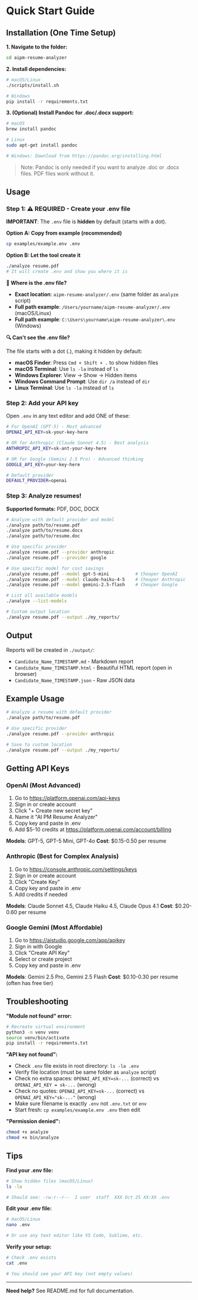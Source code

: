 # Quick Start Guide

## Installation (One Time Setup)

**1. Navigate to the folder:**
```bash
cd aipm-resume-analyzer
```

**2. Install dependencies:**
```bash
# macOS/Linux
./scripts/install.sh

# Windows
pip install -r requirements.txt
```

**3. (Optional) Install Pandoc for .doc/.docx support:**
```bash
# macOS
brew install pandoc

# Linux
sudo apt-get install pandoc

# Windows: Download from https://pandoc.org/installing.html
```

> Note: Pandoc is only needed if you want to analyze .doc or .docx files. PDF files work without it.

## Usage

### Step 1: ⚠️ REQUIRED - Create your .env file

**IMPORTANT**: The `.env` file is **hidden** by default (starts with a dot).

**Option A: Copy from example (recommended)**
```bash
cp examples/example.env .env
```

**Option B: Let the tool create it**
```bash
./analyze resume.pdf
# It will create .env and show you where it is
```

**📁 Where is the .env file?**
- **Exact location**: `aipm-resume-analyzer/.env` (same folder as `analyze` script)
- **Full path example**: `/Users/yourname/aipm-resume-analyzer/.env` (macOS/Linux)
- **Full path example**: `C:\Users\yourname\aipm-resume-analyzer\.env` (Windows)

**🔍 Can't see the .env file?**

The file starts with a dot (.), making it hidden by default:

- **macOS Finder**: Press `Cmd + Shift + .` to show hidden files
- **macOS Terminal**: Use `ls -la` instead of `ls`
- **Windows Explorer**: View → Show → Hidden items
- **Windows Command Prompt**: Use `dir /a` instead of `dir`
- **Linux Terminal**: Use `ls -la` instead of `ls`

### Step 2: Add your API key

Open `.env` in any text editor and add ONE of these:

```bash
# For OpenAI (GPT-5) - Most advanced
OPENAI_API_KEY=sk-your-key-here

# OR for Anthropic (Claude Sonnet 4.5) - Best analysis
ANTHROPIC_API_KEY=sk-ant-your-key-here

# OR for Google (Gemini 2.5 Pro) - Advanced thinking
GOOGLE_API_KEY=your-key-here

# Default provider
DEFAULT_PROVIDER=openai
```

### Step 3: Analyze resumes!

**Supported formats:** PDF, DOC, DOCX

```bash
# Analyze with default provider and model
./analyze path/to/resume.pdf
./analyze path/to/resume.docx
./analyze path/to/resume.doc

# Use specific provider
./analyze resume.pdf --provider anthropic
./analyze resume.pdf --provider google

# Use specific model for cost savings
./analyze resume.pdf --model gpt-5-mini          # Cheaper OpenAI
./analyze resume.pdf --model claude-haiku-4-5    # Cheaper Anthropic
./analyze resume.pdf --model gemini-2.5-flash    # Cheaper Google

# List all available models
./analyze --list-models

# Custom output location
./analyze resume.pdf --output ./my_reports/
```

## Output

Reports will be created in `./output/`:
- `Candidate_Name_TIMESTAMP.md` - Markdown report
- `Candidate_Name_TIMESTAMP.html` - Beautiful HTML report (open in browser)
- `Candidate_Name_TIMESTAMP.json` - Raw JSON data

## Example Usage

```bash
# Analyze a resume with default provider
./analyze path/to/resume.pdf

# Use specific provider
./analyze resume.pdf --provider anthropic

# Save to custom location
./analyze resume.pdf --output ./my_reports/
```

## Getting API Keys

### OpenAI (Most Advanced)
1. Go to https://platform.openai.com/api-keys
2. Sign in or create account
3. Click "+ Create new secret key"
4. Name it "AI PM Resume Analyzer"
5. Copy key and paste in .env
6. Add $5-10 credits at https://platform.openai.com/account/billing

**Models**: GPT-5, GPT-5 Mini, GPT-4o
**Cost**: $0.15-0.50 per resume

### Anthropic (Best for Complex Analysis)
1. Go to https://console.anthropic.com/settings/keys
2. Sign in or create account
3. Click "Create Key"
4. Copy key and paste in .env
5. Add credits if needed

**Models**: Claude Sonnet 4.5, Claude Haiku 4.5, Claude Opus 4.1
**Cost**: $0.20-0.60 per resume

### Google Gemini (Most Affordable)
1. Go to https://aistudio.google.com/app/apikey
2. Sign in with Google
3. Click "Create API Key"
4. Select or create project
5. Copy key and paste in .env

**Models**: Gemini 2.5 Pro, Gemini 2.5 Flash
**Cost**: $0.10-0.30 per resume (often has free tier)

## Troubleshooting

**"Module not found" error:**
```bash
# Recreate virtual environment
python3 -m venv venv
source venv/bin/activate
pip install -r requirements.txt
```

**"API key not found":**
- Check `.env` file exists in root directory: `ls -la .env`
- Verify file location (must be same folder as `analyze` script)
- Check no extra spaces: `OPENAI_API_KEY=sk-...` (correct) vs `OPENAI_API_KEY = sk-...` (wrong)
- Check no quotes: `OPENAI_API_KEY=sk-...` (correct) vs `OPENAI_API_KEY="sk-..."` (wrong)
- Make sure filename is exactly `.env` not `.env.txt` or `env`
- Start fresh: `cp examples/example.env .env` then edit

**"Permission denied":**
```bash
chmod +x analyze
chmod +x bin/analyze
```

## Tips

**Find your .env file:**
```bash
# Show hidden files (macOS/Linux)
ls -la

# Should see: -rw-r--r--  1 user  staff  XXX Oct 25 XX:XX .env
```

**Edit your .env file:**
```bash
# macOS/Linux
nano .env

# Or use any text editor like VS Code, Sublime, etc.
```

**Verify your setup:**
```bash
# Check .env exists
cat .env

# You should see your API key (not empty values)
```

---

**Need help?** See README.md for full documentation.
